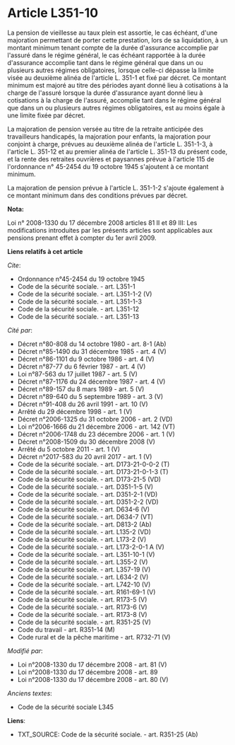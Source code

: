 # Article L351-10

La pension de vieillesse au taux plein est assortie, le cas échéant, d'une majoration permettant de porter cette prestation,
lors de sa liquidation, à un montant minimum tenant compte de la durée d'assurance accomplie par l'assuré dans le régime
général, le cas échéant rapportée à la durée d'assurance accomplie tant dans le régime général que dans un ou plusieurs
autres régimes obligatoires, lorsque celle-ci dépasse la limite visée au deuxième alinéa de l'article L. 351-1 et fixé par
décret. Ce montant minimum est majoré au titre des périodes ayant donné lieu à cotisations à la charge de l'assuré lorsque la
durée d'assurance ayant donné lieu à cotisations à la charge de l'assuré, accomplie tant dans le régime général que dans un
ou plusieurs autres régimes obligatoires, est au moins égale à une limite fixée par décret. 

La majoration de pension versée au titre de la retraite anticipée des travailleurs handicapés, la majoration pour enfants, la
majoration pour conjoint à charge, prévues au deuxième alinéa de l'article L. 351-1-3, à l'article L. 351-12 et au premier
alinéa de l'article L. 351-13 du présent code, et la rente des retraites ouvrières et paysannes prévue à l'article 115 de
l'ordonnance n° 45-2454 du 19 octobre 1945 s'ajoutent à ce montant minimum. 

La majoration de pension prévue à l'article L. 351-1-2 s'ajoute également à ce montant minimum dans des conditions prévues
par décret.

**Nota:**

Loi n° 2008-1330 du 17 décembre 2008 articles 81 II et 89 III: Les modifications introduites par les présents articles sont
applicables  aux pensions prenant effet à compter du 1er avril 2009.

**Liens relatifs à cet article**

_Cite_:

  - Ordonnance n°45-2454 du 19 octobre 1945
  - Code de la sécurité sociale. - art. L351-1
  - Code de la sécurité sociale. - art. L351-1-2 (V)
  - Code de la sécurité sociale. - art. L351-1-3
  - Code de la sécurité sociale. - art. L351-12
  - Code de la sécurité sociale. - art. L351-13

_Cité par_:

  - Décret n°80-808 du 14 octobre 1980 - art. 8-1 (Ab)
  - Décret n°85-1490 du 31 décembre 1985 - art. 4 (V)
  - Décret n°86-1101 du 9 octobre 1986 - art. 4 (V)
  - Décret n°87-77 du 6 février 1987 - art. 4 (V)
  - Loi n°87-563 du 17 juillet 1987 - art. 5 (V)
  - Décret n°87-1176 du 24 décembre 1987 - art. 4 (V)
  - Décret n°89-157 du 8 mars 1989 - art. 5 (V)
  - Décret n°89-640 du 5 septembre 1989 - art. 3 (V)
  - Décret n°91-408 du 26 avril 1991 - art. 10 (V)
  - Arrêté du 29 décembre 1998 - art. 1 (V)
  - Décret n°2006-1325 du 31 octobre 2006 - art. 2 (VD)
  - Loi n°2006-1666 du 21 décembre 2006 - art. 142 (VT)
  - Décret n°2006-1748 du 23 décembre 2006 - art. 1 (V)
  - Décret n°2008-1509 du 30 décembre 2008 (V)
  - Arrêté du 5 octobre 2011 - art. 1 (V)
  - Décret n°2017-583 du 20 avril 2017 - art. 1 (V)
  - Code de la sécurité sociale. - art. D173-21-0-0-2 (T)
  - Code de la sécurité sociale. - art. D173-21-0-1-3 (T)
  - Code de la sécurité sociale. - art. D173-21-5 (VD)
  - Code de la sécurité sociale. - art. D351-1-5 (V)
  - Code de la sécurité sociale. - art. D351-2-1 (VD)
  - Code de la sécurité sociale. - art. D351-2-2 (VD)
  - Code de la sécurité sociale. - art. D634-6 (V)
  - Code de la sécurité sociale. - art. D634-7 (VT)
  - Code de la sécurité sociale. - art. D813-2 (Ab)
  - Code de la sécurité sociale. - art. L135-2 (VD)
  - Code de la sécurité sociale. - art. L173-2 (V)
  - Code de la sécurité sociale. - art. L173-2-0-1 A (V)
  - Code de la sécurité sociale. - art. L351-10-1 (V)
  - Code de la sécurité sociale. - art. L355-2 (V)
  - Code de la sécurité sociale. - art. L357-19 (V)
  - Code de la sécurité sociale. - art. L634-2 (V)
  - Code de la sécurité sociale. - art. L742-10 (V)
  - Code de la sécurité sociale. - art. R161-69-1 (V)
  - Code de la sécurité sociale. - art. R173-5 (V)
  - Code de la sécurité sociale. - art. R173-6 (V)
  - Code de la sécurité sociale. - art. R173-8 (V)
  - Code de la sécurité sociale. - art. R351-25 (V)
  - Code du travail - art. R351-14 (M)
  - Code rural et de la pêche maritime - art. R732-71 (V)

_Modifié par_:

  - Loi n°2008-1330 du 17 décembre 2008 - art. 81 (V)
  - Loi n°2008-1330 du 17 décembre 2008 - art. 89
  - Loi n°2008-1330 du 17 décembre 2008 - art. 80 (V)

_Anciens textes_:

  - Code de la sécurité sociale L345

**Liens**:

  - TXT_SOURCE: Code de la sécurité sociale. - art. R351-25 (Ab)
